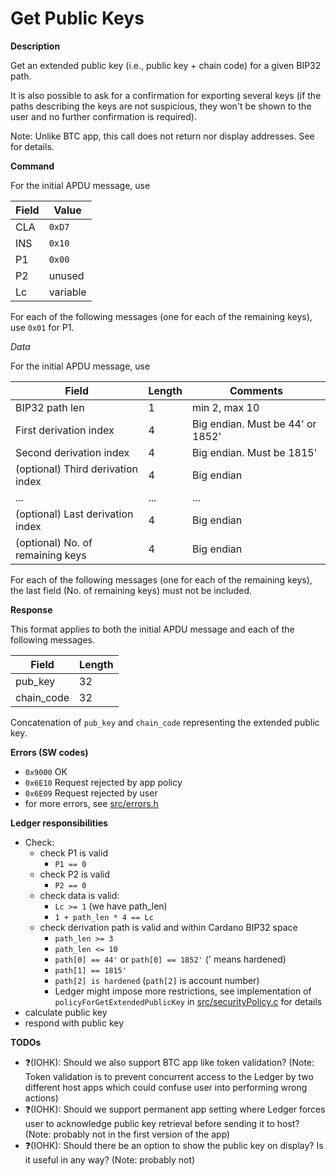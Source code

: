 # Get Public Keys

**Description**

Get an extended public key (i.e., public key + chain code) for a given BIP32 path. 

It is also possible to ask for a confirmation for exporting several keys (if the paths describing the keys are not suspicious, they won't be shown to the user and no further confirmation is required).

Note: Unlike BTC app, this call does not return nor display addresses. See [](ins_derive_address.md) for details.


**Command**

For the initial APDU message, use

| Field | Value    |
| ----- | -------- |
| CLA   | `0xD7`   |
| INS   | `0x10`   |
| P1    | `0x00`   |
| P2    | unused   |
| Lc    | variable |

For each of the following messages (one for each of the remaining keys), use `0x01` for P1.

*Data*

For the initial APDU message, use

| Field                             | Length | Comments                           |
| --------------------------------- | ------ | ---------------------------------- |
| BIP32 path len                    | 1      | min 2, max 10                      |
| First derivation index            | 4      | Big endian. Must be 44' or 1852'   |
| Second derivation index           | 4      | Big endian. Must be 1815'          |
| (optional) Third derivation index | 4      | Big endian                         |
| ...                               | ...    | ...                                |
| (optional) Last derivation index  | 4      | Big endian                         |
| (optional) No. of remaining keys  | 4      | Big endian                         |

For each of the following messages (one for each of the remaining keys), the last field (No. of remaining keys) must not be included.

**Response**

This format applies to both the initial APDU message and each of the following messages.

| Field      | Length |
| ---------- | ------ |
| pub_key    | 32     |
| chain_code | 32     |

Concatenation of `pub_key` and `chain_code` representing the extended public key.

**Errors (SW codes)**

- `0x9000` OK
- `0x6E10` Request rejected by app policy
- `0x6E09` Request rejected by user
- for more errors, see [src/errors.h](../src/errors.h)

**Ledger responsibilities**

- Check:
  - check P1 is valid
    - `P1 == 0`
  - check P2 is valid
    - `P2 == 0`
  - check data is valid:
    - `Lc >= 1` (we have path_len)
    - `1 + path_len * 4 == Lc`
  - check derivation path is valid and within Cardano BIP32 space
    - `path_len >= 3`
    - `path_len <= 10`
    - `path[0] == 44'` or `path[0] == 1852'` (' means hardened)
    - `path[1] == 1815'`
    - `path[2] is hardened` (`path[2]` is account number)
    - Ledger might impose more restrictions, see implementation of `policyForGetExtendedPublicKey` in [src/securityPolicy.c](../src/securityPolicy.c) for details
- calculate public key
- respond with public key
 
**TODOs**
- ❓(IOHK): Should we also support BTC app like token validation? (Note: Token validation is to prevent concurrent access to the Ledger by two different host apps which could confuse user into performing wrong actions)
- ❓(IOHK): Should we support permanent app setting where Ledger forces user to acknowledge public key retrieval before sending it to host? (Note: probably not in the first version of the app)
- ❓(IOHK): Should there be an option to show the public key on display? Is it useful in any way? (Note: probably not)
